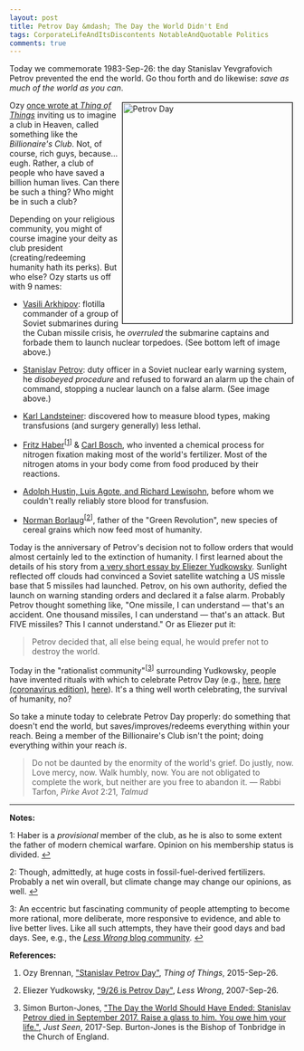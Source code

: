 ```yaml
---
layout: post
title: Petrov Day &mdash; The Day the World Didn't End
tags: CorporateLifeAndItsDiscontents NotableAndQuotable Politics
comments: true
---
```


Today we commemorate 1983-Sep-26: the day Stanislav Yevgrafovich Petrov prevented the end the
world.  Go thou forth and do likewise: _save as much of the world as you can_.  

<a href="https://en.wikipedia.org/wiki/Stanislav_Petrov" target="_blank"><img src="{{site.baseurl }}/images/2020-09-26-petrov-day-portrait.jpg" width="300" height="390" alt="Petrov Day" title="Petrov Day" style="float: right; margin: 3px 3px 3px 3px; border: 1px solid #000000;"></a>

Ozy [once wrote at _Thing of Things_](https://thingofthings.wordpress.com/2015/09/26/stanislav-petrov-day/) 
inviting us to imagine a club in Heaven, called something like the _Billionaire's Club_.
Not, of course, rich guys, because... eugh.  Rather, a club of people who have saved a
billion human lives.  Can there be such a thing?  Who might be in such a club?  

Depending on your religious community, you might of course imagine your deity as club
president (creating/redeeming humanity hath its perks).  But who else?  Ozy starts us off
with 9 names:  

* [Vasili Arkhipov](https://en.wikipedia.org/wiki/Vasili_Arkhipov): flotilla commander of
a group of Soviet submarines during the Cuban missile crisis, he _overruled_ the submarine
captains and forbade them to launch nuclear torpedoes.  (See bottom left of image above.)

* [Stanislav Petrov](https://en.wikipedia.org/wiki/Stanislav_Petrov): duty officer in a
Soviet nuclear early warning system, he _disobeyed procedure_ and refused to forward an
alarm up the chain of command, stopping a nuclear launch on a false alarm.  (See image
above.)  

* [Karl Landsteiner](https://en.wikipedia.org/wiki/Karl_Landsteiner): discovered how to
measure blood types, making transfusions (and surgery generally) less lethal.  

* [Fritz Haber](https://en.wikipedia.org/wiki/Fritz_Haber)<sup id="fn1a">[[1](#fn1)]</sup> &amp; 
[Carl Bosch](https://en.wikipedia.org/wiki/Carl_Bosch), who invented a chemical process
for nitrogen fixation making most of the world's fertilizer.  Most of the nitrogen atoms
in your body come from food produced by their reactions.  

* [Adolph Hustin, Luis Agote, and Richard Lewisohn](https://stanfordbloodcenter.org/a-brief-history-of-blood-transfusion-through-the-years/), 
before whom we couldn't really reliably store blood for transfusion.  

* [Norman Borlaug](https://en.wikipedia.org/wiki/Norman_Borlaug)<sup id="fn2a">[[2](#fn2)]</sup>, 
father of the "Green Revolution", new species of cereal grains which now feed most of humanity.  

Today is the anniversary of Petrov's decision not to follow orders that would almost
certainly led to the extinction of humanity.  I first learned about the details of his
story from 
[a very short essay by Eliezer Yudkowsky](https://www.lesswrong.com/posts/QtyKq4BDyuJ3tysoK/9-26-is-petrov-day).
Sunlight reflected off clouds had convinced a Soviet satellite watching a US missle base
that 5 missiles had launched.  Petrov, on his own authority, defied the launch on warning
standing orders and declared it a false alarm.  Probably Petrov thought something like, "One
missile, I can understand &mdash; that's an accident.  One thousand missiles, I can understand
&mdash; that's an attack.  But FIVE missiles?  This I cannot understand."  Or as Eliezer
put it:  

> Petrov decided that, all else being equal, he would prefer not to destroy the world.

Today in the "rationalist community"<sup id="fn3a">[[3](#fn3)]</sup> surrounding
Yudkowsky, people have invented rituals with which to celebrate Petrov Day (e.g., 
[here](https://thingofthings.wordpress.com/2020/07/03/petrov-day/),
[here (coronavirus edition)](https://thingofthings.wordpress.com/2020/09/18/petrov-day-ritual-coronavirus-edition/), 
[here](http://petrovday.com/)).  It's a thing
well worth celebrating, the survival of humanity, no?  

So take a minute today to celebrate Petrov Day properly: do something that doesn't end the
world, but saves/improves/redeems everything within your reach.  Being a member of
the Billionaire's Club isn't the point; doing everything within your reach _is_.  

> Do not be daunted by the enormity of the world's grief.  Do justly, now.  Love mercy,
> now.  Walk humbly, now.  You are not obligated to complete the work, but neither are you
> free to abandon it. &mdash; Rabbi Tarfon, _Pirke Avot_ 2:21, _Talmud_

---

__Notes:__ 

<a id="fn1">1</a>: Haber is a _provisional_ member of the club, as he is also to some
extent the father of modern chemical warfare.  Opinion on his membership status is
divided. [↩](#fn1a)  

<a id="fn2">2</a>: Though, admittedly, at huge costs in fossil-fuel-derived fertilizers.
Probably a net win overall, but climate change may change our opinions, as well. [↩](#fn2a)  

<a id="fn3">3</a>: An eccentric but fascinating community of people attempting to become
more rational, more deliberate, more responsive to evidence, and able to live better
lives.  Like all such attempts, they have their good days and bad days.  See, e.g., the
[_Less Wrong_ blog community](https://www.lesswrong.com/). [↩](#fn3a)  

__References:__

1. Ozy Brennan, ["Stanislav Petrov Day"](https://thingofthings.wordpress.com/2015/09/26/stanislav-petrov-day/), _Thing of Things_, 2015-Sep-26.

1. Eliezer Yudkowsky, ["9/26 is Petrov Day"](https://www.lesswrong.com/posts/QtyKq4BDyuJ3tysoK/9-26-is-petrov-day), _Less Wrong_, 2007-Sep-26.

1. Simon Burton-Jones, ["The Day the World Should Have Ended: Stanislav Petrov died in
   September 2017. Raise a glass to him. You owe him your life."](http://www.simonburton-jones.com/JUST%20SEEN/The%20day%20The%20World%20Should%20Have%20Ended%20SEP2017.html), _Just Seen_, 2017-Sep.  Burton-Jones is the Bishop of Tonbridge in the Church of England.
